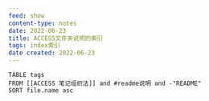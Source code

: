 ```yaml
---
feed: show
content-type: notes
date: 2022-06-23
title: ACCESS文件夹说明的索引
tags: index索引
date created: 2022-06-23
---
```


```dataview
TABLE tags
FROM [[ACCESS 笔记组织法]] and #readme说明 and -"README"
SORT file.name asc
```
